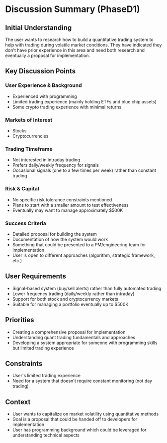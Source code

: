# Discussion Summary (PhaseD1)

## Initial Understanding

The user wants to research how to build a quantitative trading system to help with trading during volatile market conditions. They have indicated they don't have prior experience in this area and need both research and eventually a proposal for implementation.

## Key Discussion Points

### User Experience & Background
- Experienced with programming
- Limited trading experience (mainly holding ETFs and blue chip assets)
- Some crypto trading experience with minimal returns

### Markets of Interest
- Stocks
- Cryptocurrencies

### Trading Timeframe
- Not interested in intraday trading
- Prefers daily/weekly frequency for signals
- Occasional signals (one to a few times per week) rather than constant trading

### Risk & Capital
- No specific risk tolerance constraints mentioned
- Plans to start with a smaller amount to test effectiveness
- Eventually may want to manage approximately $500K

### Success Criteria
- Detailed proposal for building the system
- Documentation of how the system would work
- Something that could be presented to a PM/engineering team for implementation
- User is open to different approaches (algorithm, strategic framework, etc.)

## User Requirements

- Signal-based system (buy/sell alerts) rather than fully automated trading
- Lower frequency trading (daily/weekly rather than intraday)
- Support for both stock and cryptocurrency markets
- Suitable for managing a portfolio eventually up to $500K

## Priorities

- Creating a comprehensive proposal for implementation
- Understanding quant trading fundamentals and approaches
- Developing a system appropriate for someone with programming skills but limited trading experience

## Constraints

- User's limited trading experience
- Need for a system that doesn't require constant monitoring (not day trading)

## Context

- User wants to capitalize on market volatility using quantitative methods
- Goal is a proposal that could be handed off to developers for implementation
- User has programming background which could be leveraged for understanding technical aspects
